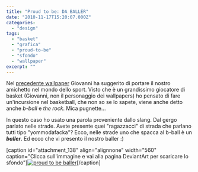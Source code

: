 ```yaml
---
title: "Proud to be: DA BALLER"
date: "2010-11-17T15:20:07.000Z"
categories: 
  - "design"
tags: 
  - "basket"
  - "grafica"
  - "proud-to-be"
  - "sfondo"
  - "wallpaper"
excerpt: ""
---
```


Nel [precedente wallpaper](http://blog.enricodeleo.com/proud-to-be-punk-version/) Giovanni ha suggerito di portare il nostro amichetto nel mondo dello sport. Visto che è un grandissimo giocatore di basket (Giovanni, non il personaggio dei wallpapers) ho pensato di fare un'incursione nel basketball, che non so se lo sapete, viene anche detto anche _b-ball_ e _the rock_. Mica pugnette...

In questo caso ho usato una parola proveniente dallo slang. Dal gergo parlato nelle strade. Avete presente quei "ragazzacci" di strada che parlano tutti tipo "yommodafacka"? Ecco, nelle strade uno che spacca al b-ball è un **_baller_**. Ed ecco che vi presento il nostro baller :)

\[caption id="attachment\_138" align="alignnone" width="560" caption="Clicca sull'immagine e vai alla pagina DeviantArt per scaricare lo sfondo"\][![](https://enricodeleo.s3.eu-south-1.amazonaws.com/uploads/2010/11/proud_to_be__baller_by_lysergicstudio-d330tm1.jpg" "proud to be baller")](http://fav.me/d330tm1)\[/caption\]
